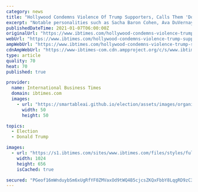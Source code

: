 ```yaml
---
category: news
title: "Hollywood Condemns Violence Of Trump Supporters, Calls Them 'Domestic Terrorists'"
excerpt: "Notable personalities such as Sacha Baron Cohen, Ava DuVernay, Michael Keaton, Selena Gomez and many more expressed their anger amid the riots that took place in Washington, D.C. where the protesters breached the U."
publishedDateTime: 2021-01-07T06:00:00Z
originalUrl: "https://www.ibtimes.com/hollywood-condemns-violence-trump-supporters-calls-them-domestic-terrorists-3116153"
webUrl: "https://www.ibtimes.com/hollywood-condemns-violence-trump-supporters-calls-them-domestic-terrorists-3116153"
ampWebUrl: "https://www.ibtimes.com/hollywood-condemns-violence-trump-supporters-calls-them-domestic-terrorists-3116153?amp=1"
cdnAmpWebUrl: "https://www-ibtimes-com.cdn.ampproject.org/c/s/www.ibtimes.com/hollywood-condemns-violence-trump-supporters-calls-them-domestic-terrorists-3116153?amp=1"
type: article
quality: 70
heat: 70
published: true

provider:
  name: International Business Times
  domain: ibtimes.com
  images:
    - url: "https://smartableai.github.io/election/assets/images/organizations/ibtimes.com-50x50.jpg"
      width: 50
      height: 50

topics:
  - Election
  - Donald Trump

images:
  - url: "https://s1.ibtimes.com/sites/www.ibtimes.com/files/styles/full/public/2021/01/06/trump-supporters-clash-with-police-and-security-forces.jpg"
    width: 1024
    height: 656
    isCached: true

secured: "PGeof16mWnduybSm6xUgRfYF0ZMVaxOd9tWQ4B5cjcsZKQxFbbY8LqgRD9zC3pKLay/frVexzdUMD/brQzvDaG5HHCWAuSjdB0kfXXSPDjP6iQhlSjCt1dGdTfhYCFNBUHkPh0YX6rM7JvJk5oMjp+3x9fnfU4EVfoRROJVAbGw0YPmKu0GDUvo19hV85mmq0KPrBEn/nk2QFPMkiYEvhesqEZACrO0xuSqkeHLoPP7+oxgQ+Ex49He2n88NR2XmcNG7PZ+d5oL3CZd5avUq01+m8OM4539gVKQcW+BRagY1vfw5o2cQyzwST0zcnBD8AQqyZEHEhwSFKw6fi+Q/8VLluihL0mstimO859X3cAk=;0ASAOBHs7fyJKjlDFF5NTw=="
---
```


